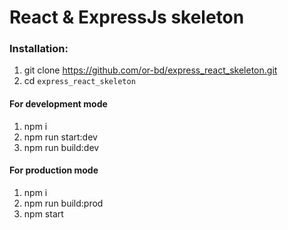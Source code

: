 # React & ExpressJs skeleton

### Installation:
1. git clone https://github.com/or-bd/express_react_skeleton.git
2. cd `express_react_skeleton`

#### For development mode
1. npm i
2. npm run start:dev
3. npm run build:dev

#### For production mode
1. npm i
2. npm run build:prod
3. npm start

